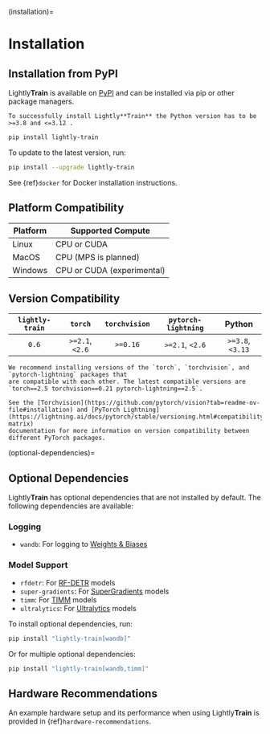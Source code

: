 (installation)=

# Installation

## Installation from PyPI

Lightly**Train** is available on [PyPI](https://pypi.org/project/lightly-train/) and can be installed via pip or other package managers.

```{warning}
To successfully install Lightly**Train** the Python version has to be >=3.8 and <=3.12 .
```

```bash
pip install lightly-train
```

To update to the latest version, run:

```bash
pip install --upgrade lightly-train
```

See {ref}`docker` for Docker installation instructions.

## Platform Compatibility

| Platform | Supported Compute |
|----------|----------------------------|
| Linux | CPU or CUDA |
| MacOS | CPU (MPS is planned) |
| Windows | CPU or CUDA (experimental) |

## Version Compatibility

| `lightly-train` | `torch` | `torchvision` | `pytorch-lightning` | Python |
|:---------------:|:---------------:|:-------------:|:-------------------:|:----------------:|
| `0.6` | `>=2.1`, `<2.6` | `>=0.16` | `>=2.1`, `<2.6` | `>=3.8`, `<3.13` |

```{warning}
We recommend installing versions of the `torch`, `torchvision`, and `pytorch-lightning` packages that
are compatible with each other. The latest compatible versions are `torch==2.5 torchvision==0.21 pytorch-lightning==2.5`.

See the [Torchvision](https://github.com/pytorch/vision?tab=readme-ov-file#installation) and [PyTorch Lightning](https://lightning.ai/docs/pytorch/stable/versioning.html#compatibility-matrix)
documentation for more information on version compatibility between different PyTorch packages.
```

(optional-dependencies)=

## Optional Dependencies

Lightly**Train** has optional dependencies that are not installed by default. The following dependencies are available:

### Logging

- `wandb`: For logging to [Weights & Biases](#wandb)

### Model Support

- `rfdetr`: For [RF-DETR](#models-rfdetr) models
- `super-gradients`: For [SuperGradients](#models-supergradients) models
- `timm`: For [TIMM](#models-timm) models
- `ultralytics`: For [Ultralytics](#models-ultralytics) models

To install optional dependencies, run:

```bash
pip install "lightly-train[wandb]"
```

Or for multiple optional dependencies:

```bash
pip install "lightly-train[wandb,timm]"
```

## Hardware Recommendations

An example hardware setup and its performance when using Lightly**Train** is provided in {ref}`hardware-recommendations`.
